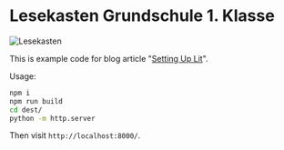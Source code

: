 # Lesekasten Grundschule 1. Klasse

![Lesekasten](https://img.ebay-kleinanzeigen.de/api/v1/prod-ads/images/26/26969bd3-b268-4438-a452-198bce7d98bd?rule=$_59.JPG)

This is example code for blog article "[Setting Up Lit](https://half-stack.dev/posts/setting-up-lit/)".

Usage:

```bash
npm i
npm run build
cd dest/
python -m http.server
```

Then visit `http://localhost:8000/`.

